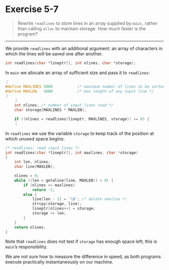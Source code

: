 # Exercise 5-7

> Rewrite `readlines` to store lines in an array supplied by `main,` rather than calling `alloc` to maintain storage.
> How much faster is the program?

---

We provide `readlines` with an additional argument:
an array of characters in which the lines will be saved one after another.
```c
int readlines(char *lineptr[], int nlines, char *storage);
```

In `main` we allocate an array of sufficient size and pass it to `readlines`:
```c
⋮
#define MAXLINES 5000           /* maximum number of lines to be sorted */
#define MAXLEN   1000           /* max length of any input line */
⋮
	⋮
	int nlines; /* number of input lines read */
	char storage[MAXLINES * MAXLEN];

	if ((nlines = readlines(lineptr, MAXLINES, storage)) >= 0) {
	⋮
```

In `readlines` we use the variable `storage` to keep track of the position at which unused space begins:
```c
/* readlines: read input lines */
int readlines(char *lineptr[], int maxlines, char *storage)
{
	int len, nlines;
	char line[MAXLEN];

	nlines = 0;
	while ((len = getaline(line, MAXLEN)) > 0) {
		if (nlines >= maxlines)
			return -1;
		else {
			line[len - 1] = '\0'; /* delete newline */
			strcpy(storage, line);
			lineptr[nlines++] = storage;
			storage += len;
		}
	}
	return nlines;
}
```
Note that `readlines` does not test if `storage` has enough space left;
this is `main`’s responsibility.

We are not sure how to measure the difference in speed, as both programs execute practically instantaneously on our machine.

